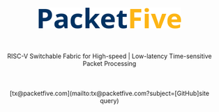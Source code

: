 <p align="center">
    <img src="PacketFive.png" alt="PacketFive logo">
    <br><br><br><br>
    RISC-V Switchable Fabric for High-speed | Low-latency Time-sensitive Packet Processing
    <br><br><br><br>
    [tx@packetfive.com](mailto:tx@packetfive.com?subject=[GitHub]site query)
</p>
